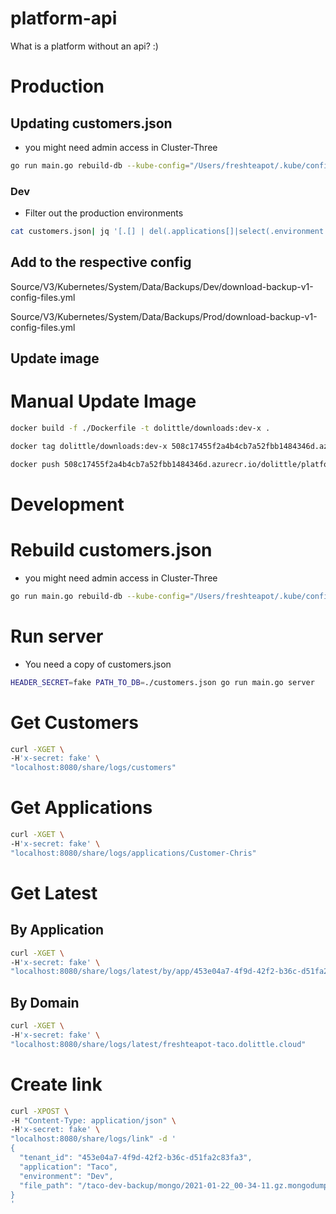 # platform-api
What is a platform without an api? :)


# Production
## Updating customers.json
- you might need admin access in Cluster-Three
```sh
go run main.go rebuild-db --kube-config="/Users/freshteapot/.kube/config" --with-secrets | jq  > customers.json
```
### Dev
- Filter out the production environments
```sh
cat customers.json| jq '[.[] | del(.applications[]|select(.environment == "Prod"))]' > customers.dev.json
```
## Add to the respective config
Source/V3/Kubernetes/System/Data/Backups/Dev/download-backup-v1-config-files.yml

Source/V3/Kubernetes/System/Data/Backups/Prod/download-backup-v1-config-files.yml


## Update image
# Manual Update Image

```sh
docker build -f ./Dockerfile -t dolittle/downloads:dev-x .
```

```sh
docker tag dolittle/downloads:dev-x 508c17455f2a4b4cb7a52fbb1484346d.azurecr.io/dolittle/platform/downloads:dev-x
```

```sh
docker push 508c17455f2a4b4cb7a52fbb1484346d.azurecr.io/dolittle/platform/downloads:dev-x
```


# Development

# Rebuild customers.json
- you might need admin access in Cluster-Three
```sh
go run main.go rebuild-db --kube-config="/Users/freshteapot/.kube/config" --with-secrets | jq  > customers.json
```

# Run server
- You need a copy of customers.json

```sh
HEADER_SECRET=fake PATH_TO_DB=./customers.json go run main.go server
```

# Get Customers

```sh
curl -XGET \
-H'x-secret: fake' \
"localhost:8080/share/logs/customers"
```

# Get Applications

```sh
curl -XGET \
-H'x-secret: fake' \
"localhost:8080/share/logs/applications/Customer-Chris"
```

# Get Latest
## By Application
```sh
curl -XGET \
-H'x-secret: fake' \
"localhost:8080/share/logs/latest/by/app/453e04a7-4f9d-42f2-b36c-d51fa2c83fa3/Taco"
```

## By Domain
```sh
curl -XGET \
-H'x-secret: fake' \
"localhost:8080/share/logs/latest/freshteapot-taco.dolittle.cloud"
```
# Create link
```sh
curl -XPOST \
-H "Content-Type: application/json" \
-H'x-secret: fake' \
"localhost:8080/share/logs/link" -d '
{
  "tenant_id": "453e04a7-4f9d-42f2-b36c-d51fa2c83fa3",
  "application": "Taco",
  "environment": "Dev",
  "file_path": "/taco-dev-backup/mongo/2021-01-22_00-34-11.gz.mongodump"
}
'
```
